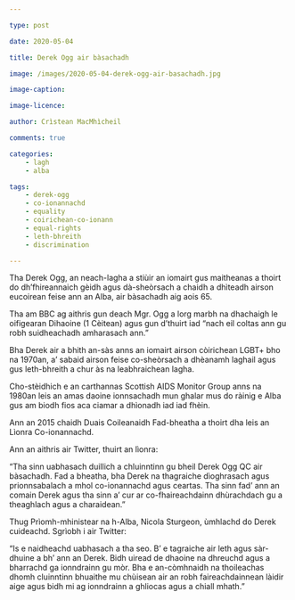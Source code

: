 ```yaml
---

type: post

date: 2020-05-04

title: Derek Ogg air bàsachadh

image: /images/2020-05-04-derek-ogg-air-basachadh.jpg

image-caption:

image-licence:

author: Crìstean MacMhìcheil

comments: true

categories:
    - lagh
    - alba

tags:
    - derek-ogg
    - co-ionannachd
    - equality
    - coirichean-co-ionann
    - equal-rights
    - leth-bhreith
    - discrimination

---
```


Tha Derek Ogg, an neach-lagha a stiùir an iomairt gus maitheanas a thoirt do dh’fhireannaich gèidh agus dà-sheòrsach a chaidh a dhìteadh airson eucoirean feise ann an Alba, air bàsachadh aig aois 65.

<!--more-->

Tha am BBC ag aithris gun deach Mgr. Ogg a lorg marbh na dhachaigh le oifigearan Dihaoine (1 Cèitean) agus gun d’thuirt iad “nach eil coltas ann gu robh suidheachadh amharasach ann.”

Bha Derek air a bhith an-sàs anns an iomairt airson còirichean LGBT+ bho na 1970an, a’ sabaid  airson feise co-sheòrsach a dhèanamh laghail agus gus leth-bhreith a chur às na leabhraichean lagha.

Cho-stèidhich e an carthannas Scottish AIDS Monitor Group anns na 1980an leis an amas daoine ionnsachadh mun ghalar mus do ràinig e Alba gus am biodh fios aca ciamar a dhìonadh iad iad fhèin.

Ann an 2015 chaidh Duais Coileanaidh Fad-bheatha a thoirt dha leis an Lìonra Co-ionannachd.

Ann an aithris air Twitter, thuirt an lìonra:

“Tha sinn uabhasach duillich a chluinntinn gu bheil Derek Ogg QC air bàsachadh. Fad a bheatha, bha Derek na thagraiche dìoghrasach agus prionnsabalach a mhol co-ionannachd agus ceartas. Tha sinn fad’ ann an comain Derek agus tha sinn a’ cur ar co-fhaireachdainn dhùrachdach gu a theaghlach agus a charaidean.”

Thug Prìomh-mhinistear na h-Alba, Nicola Sturgeon, ùmhlachd do Derek cuideachd. Sgrìobh i air Twitter:

“Is e naidheachd uabhasach a tha seo. B’ e tagraiche air leth agus sàr-dhuine a bh’ ann an Derek. Bidh uiread de dhaoine na dhreuchd agus a bharrachd ga ionndrainn gu mòr. Bha e an-còmhnaidh na thoileachas dhomh cluinntinn bhuaithe mu chùisean air an robh faireachdainnean làidir aige agus bidh mi ag ionndrainn a ghliocas agus a chiall mhath.”